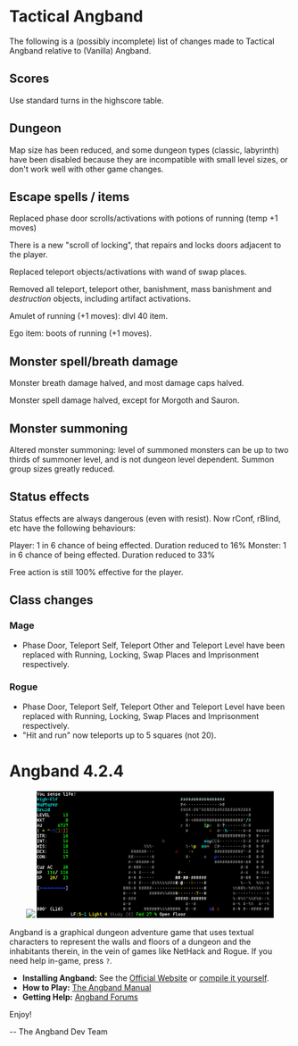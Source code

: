 # Tactical Angband

The following is a (possibly incomplete) list of changes made to Tactical
Angband relative to (Vanilla) Angband.

## Scores

Use standard turns in the highscore table.

## Dungeon

Map size has been reduced, and some dungeon types (classic, labyrinth)
have been disabled because they are incompatible with small level sizes,
or don't work well with other game changes.

## Escape spells / items

Replaced phase door scrolls/activations with potions of running (temp +1 moves)

There is a new "scroll of locking", that repairs and locks doors adjacent to
the player.

Replaced teleport objects/activations with wand of swap places.

Removed all teleport, teleport other, banishment, mass banishment and
*destruction* objects, including artifact activations.

Amulet of running (+1 moves): dlvl 40 item.

Ego item: boots of running (+1 moves).

## Monster spell/breath damage

Monster breath damage halved, and most damage caps halved.

Monster spell damage halved, except for Morgoth and Sauron.

## Monster summoning

Altered monster summoning: level of summoned monsters can be up to two thirds
of summoner level, and is not dungeon level dependent. Summon group sizes greatly
reduced.

## Status effects

Status effects are always dangerous (even with resist). Now rConf, rBlind, etc have
the following behaviours:

Player: 1 in 6 chance of being effected. Duration reduced to 16%
Monster: 1 in 6 chance of being effected. Duration reduced to 33%

Free action is still 100% effective for the player.

## Class changes

### Mage

* Phase Door, Teleport Self, Teleport Other and Teleport Level have been
  replaced with Running, Locking, Swap Places and Imprisonment respectively.

### Rogue

* Phase Door, Teleport Self, Teleport Other and Teleport Level have been
  replaced with Running, Locking, Swap Places and Imprisonment respectively.
* "Hit and run" now teleports up to 5 squares (not 20).

# Angband 4.2.4

<p align="center">
  <img src="screenshots/title.png" width="425"/>
  <img src="screenshots/game.png" width="425"/>
</p>

Angband is a graphical dungeon adventure game that uses textual characters to
represent the walls and floors of a dungeon and the inhabitants therein, in the
vein of games like NetHack and Rogue. If you need help in-game, press `?`.

- **Installing Angband:** See the [Official Website](https://angband.github.io/angband/) or [compile it yourself](https://angband.readthedocs.io/en/latest/hacking/compiling.html).
- **How to Play:** [The Angband Manual](https://angband.readthedocs.io/en/latest/)
- **Getting Help:** [Angband Forums](http://angband.oook.cz/forum/)

Enjoy!

-- The Angband Dev Team
